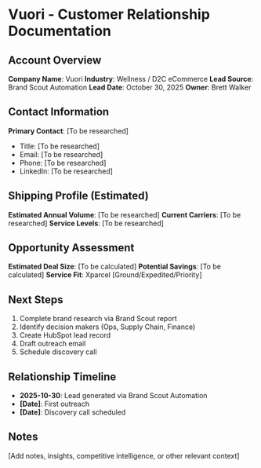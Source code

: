 # Vuori - Customer Relationship Documentation

## Account Overview
**Company Name**: Vuori
**Industry**: Wellness / D2C eCommerce
**Lead Source**: Brand Scout Automation
**Lead Date**: October 30, 2025
**Owner**: Brett Walker

## Contact Information
**Primary Contact**: [To be researched]
- Title: [To be researched]
- Email: [To be researched]
- Phone: [To be researched]
- LinkedIn: [To be researched]

## Shipping Profile (Estimated)
**Estimated Annual Volume**: [To be researched]
**Current Carriers**: [To be researched]
**Service Levels**: [To be researched]

## Opportunity Assessment
**Estimated Deal Size**: [To be calculated]
**Potential Savings**: [To be calculated]
**Service Fit**: Xparcel [Ground/Expedited/Priority]

## Next Steps
1. Complete brand research via Brand Scout report
2. Identify decision makers (Ops, Supply Chain, Finance)
3. Create HubSpot lead record
4. Draft outreach email
5. Schedule discovery call

## Relationship Timeline
- **2025-10-30**: Lead generated via Brand Scout Automation
- **[Date]**: First outreach
- **[Date]**: Discovery call scheduled

## Notes
[Add notes, insights, competitive intelligence, or other relevant context]
